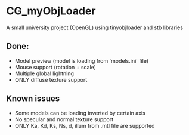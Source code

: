 # CG_myObjLoader
A small university project (OpenGL) using tinyobjloader and stb libraries

## Done:
+ Model preview (model is loading from 'models.ini' file)
+ Mouse support (rotation + scale)
+ Multiple global lightning
+ ONLY diffuse texture support

## Known issues
- Some models can be loading inverted by certain axis
- No specular and normal texture support
- ONLY Ka, Kd, Ks, Ns, d, illum from .mtl file are supported